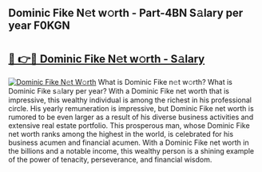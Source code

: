 ## Dominic Fike N𝚎t w𝚘rth - Part-4BN S𝚊lary per year F0KGN

# <h2><a href="http://gc0hoxi.nevu.top/?p=Dominic+Fike">🔗 👉🔴 Dominic Fike N𝚎t w𝚘rth - S𝚊lary</a></h2>

[![Dominic Fike N𝚎t W𝚘rth](https://i.imgur.com/Oavwk0R.jpeg)](http://gc0hoxi.nevu.top/?p=Dominic+Fike)
What is Dominic Fike n𝚎t w𝚘rth? What is Dominic Fike s𝚊lary per year?
With a Dominic Fike net worth that is impressive, this wealthy individual is among the richest in his professional circle. His yearly remuneration is impressive, but Dominic Fike net worth is rumored to be even larger as a result of his diverse business activities and extensive real estate portfolio. This prosperous man, whose Dominic Fike net worth ranks among the highest in the world, is celebrated for his business acumen and financial acumen. With a Dominic Fike net worth in the billions and a notable income, this wealthy person is a shining example of the power of tenacity, perseverance, and financial wisdom.
